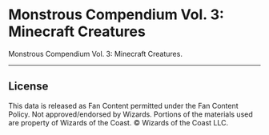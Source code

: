# Monstrous Compendium Vol. 3: Minecraft Creatures

Monstrous Compendium Vol. 3: Minecraft Creatures.

---

## License

This data is released as Fan Content permitted under the Fan Content Policy. Not approved/endorsed by Wizards. Portions of the materials used are property of Wizards of the Coast. © Wizards of the Coast LLC.
